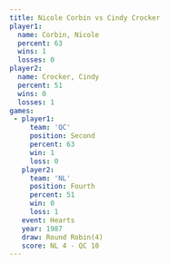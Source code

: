 ```yaml
---
title: Nicole Corbin vs Cindy Crocker
player1:              
  name: Corbin, Nicole
  percent: 63         
  wins: 1             
  losses: 0           
player2:              
  name: Crocker, Cindy
  percent: 51         
  wins: 0             
  losses: 1           
games:
 - player1:          
     team: 'QC'      
     position: Second
     percent: 63     
     win: 1          
     loss: 0         
   player2:          
     team: 'NL'      
     position: Fourth
     percent: 51     
     win: 0          
     loss: 1         
   event: Hearts       
   year: 1987          
   draw: Round Robin(4)
   score: NL 4 - QC 10 
---
```

